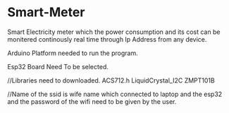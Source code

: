 # Smart-Meter
Smart Electricity meter which the power consumption and its cost can be monitered continously real time through Ip Address from any device.

Arduino Platform needed to run the program.

Esp32 Board Need To be selected.

//Libraries need to downloaded.
ACS712.h
LiquidCrystal_I2C
ZMPT101B

//Name of the ssid is wife name which connected to laptop and the esp32 and the password of the wifi need to be given by the user.
